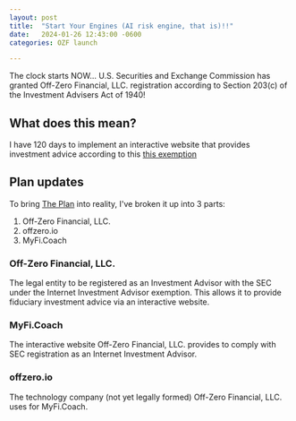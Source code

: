 ```yaml
---
layout: post
title:  "Start Your Engines (AI risk engine, that is)!!"
date:   2024-01-26 12:43:00 -0600
categories: OZF launch

---
```

The clock starts NOW...
U.S. Securities and Exchange Commission has granted Off-Zero Financial, LLC. registration according to Section 203(c) of the Investment Advisers Act of 1940!

## What does this mean?
I have 120 days to implement an interactive website that provides investment advice according to this [this exemption](https://www.sec.gov/rules/2002/12/exemption-certain-investment-advisers-operating-through-internet)

## Plan updates
To bring [The Plan](/plan.md) into reality, I've broken it up into 3 parts: 
1. Off-Zero Financial, LLC.
1. offzero.io
1. MyFi.Coach

### Off-Zero Financial, LLC. 
The legal entity to be registered as an Investment Advisor with the SEC under the Internet Investment Advisor exemption. This allows it to provide fiduciary investment advice via an interactive website.

### MyFi.Coach
The interactive website Off-Zero Financial, LLC. provides to comply with SEC registration as an Internet Investment Advisor.

### offzero.io
The technology company (not yet legally formed) Off-Zero Financial, LLC. uses for MyFi.Coach.


